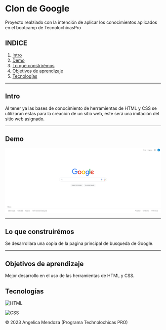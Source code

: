 # Clon de Google

Proyecto realziado con la intención de aplicar los conocimientos aplicados en el bootcamp de TecnolochicasPro

## INDICE

1. [Intro](url)
2. [Demo](url)
3. [Lo que constrirémos](url)
4. [Objetivos de aprendizaje](url)
5. [Tecnologías](url)

****
## Intro

Al tener ya las bases de conocimiento de herramientas de HTML y CSS se utilizaran estas para la creación de un sitio web, este será una imitación del sitio web asignado.

****
## Demo
![captura de pantalla](/cap.png) 

****
## Lo que construirémos

Se desarrollara una copia de la pagina principal de busqueda de Google.

****
## Objetivos de aprendizaje

Mejor desarrollo en el uso de las herramientas de HTML y CSS.

## Tecnologías

![HTML](https://img.shields.io/badge/html5%20-%23E34F26.svg?&style=for-the-badge&logo=html5&logoColor=white)

![CSS](https://img.shields.io/badge/css3%20-%231572B6.svg?&style=for-the-badge&logo=css3&logoColor=white)

© 2023 Angelica Mendoza (Programa Technolochicas PRO)